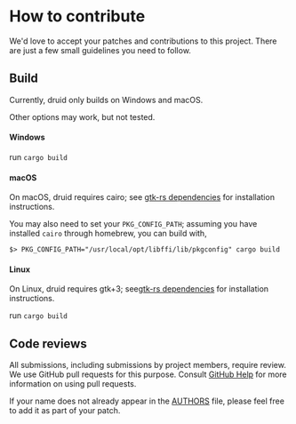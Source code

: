# How to contribute

We'd love to accept your patches and contributions to this project. There are
just a few small guidelines you need to follow.

## Build
Currently, druid only builds on Windows and macOS. 

Other options may work, but not tested.

#### Windows

run `cargo build`

#### macOS

On macOS, druid requires cairo; see [gtk-rs dependencies] for installation instructions.

You may also need to set your `PKG_CONFIG_PATH`; assuming you have installed `cairo` through homebrew, you can build with,

 ```shell
$> PKG_CONFIG_PATH="/usr/local/opt/libffi/lib/pkgconfig" cargo build
 ```

#### Linux

On Linux, druid requires gtk+3; see[gtk-rs dependencies] for installation instructions.

run `cargo build`

## Code reviews

All submissions, including submissions by project members, require review. We
use GitHub pull requests for this purpose. Consult [GitHub Help] for more
information on using pull requests.

If your name does not already appear in the [AUTHORS] file, please feel free to
add it as part of your patch.

[gtk-rs dependencies]: http://gtk-rs.org/docs/requirements.html
[GitHub Help]: https://help.github.com/articles/about-pull-requests/
[AUTHORS]: AUTHORS
